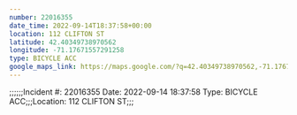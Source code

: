```yaml
---
number: 22016355
date_time: 2022-09-14T18:37:58+00:00
location: 112 CLIFTON ST
latitude: 42.40349738970562
longitude: -71.17671557291258
type: BICYCLE ACC
google_maps_link: https://maps.google.com/?q=42.40349738970562,-71.17671557291258
---
```


;;;;;;Incident #: 22016355  Date: 2022-09-14 18:37:58   Type: BICYCLE ACC;;;Location: 112 CLIFTON ST;;;
